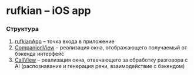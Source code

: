 # rufkian – iOS app

### Структура

1. [rufkianApp](./rufkian/rufkianApp.swift) – точка входа в приложение
2. [CompanionView](./rufkian/CompanionView.swift) – реализация окна, отображающего получаемый от бэкенда интерфейс
3. [CallView](./rufkian/CallView.swift) – реализация окна, отвечающего за обработку разговора с AI (распознавание и генерация речи, взаимодействие с бэкендом)